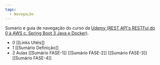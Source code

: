```yaml
---
tags:
  - Navegação
---
```


Sumario e guia de navegação do curso da [Udemy (REST API's RESTFul do 0 à AWS c. Spring Boot 3 Java e Docker)](https://www.udemy.com/course/restful-apis-do-0-a-nuvem-com-springboot-e-docker/?couponCode=ST22FS22724).

- 0 [[Links Utéis]]
- 1 [[Sumário Definição]]
- 2 Aulas
	[[Sumário FASE-1]]
	[[Sumário FASE-2]]
	[[Sumário FASE-3]]
	[[Sumário FASE-4]]
